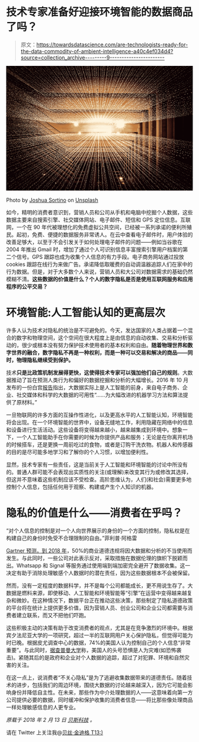 # 技术专家准备好迎接环境智能的数据商品了吗？

> 原文：<https://towardsdatascience.com/are-technologists-ready-for-the-data-commodity-of-ambient-intelligence-a40c4ef034d4?source=collection_archive---------9----------------------->

![](img/93637ddf7a94a77ff1ccc4ae5e70a843.png)

Photo by [Joshua Sortino](https://unsplash.com/@sortino?utm_source=medium&utm_medium=referral) on [Unsplash](https://unsplash.com?utm_source=medium&utm_medium=referral)

如今，精明的消费者意识到，营销人员和公司从手机和电脑中挖掘个人数据，这些数据主要来自搜索引擎、社交媒体网站、电子邮件、短信和 GPS 定位信息。互联网，一个在 90 年代被理想化的免费虚拟公共空间，已经被一系列承诺的便利所殖民。起初，免费、便捷的数据服务非常诱人。在云中查看电子邮件时，用户体验的改善足够大，以至于不会引发关于如何处理电子邮件的问题——例如当谷歌在 2004 年推出 Gmail 时，增加了通过个人可识别信息丰富搜索引擎用户档案的第二个信号。GPS 跟踪也成为收集个人信息的有力手段。电子商务网站通过投放 cookies 跟踪在线行为来做广告。承诺降低取暖费的自动调温器追踪人们在家中的行为数据。但是，对于大多数个人来说，营销人员和大公司对数据需求的基础仍然模糊不清。**这些数据的价值是什么？个人的数字隐私是否是使用互联网服务和应用程序的公平交易？**

# 环境智能:人工智能认知的更高层次

许多人认为技术对隐私的统治是不可避免的。今天，发达国家的人类占据着一个混合的数字和物理空间，这个空间在很大程度上是由信息的自动收集、交易和分析驱动的，很少或根本没有努力保护技术使用者的基本权利和自由。**随着物理世界和数字世界的融合，数字隐私不再是一种权利，而是一种可以交易和解决的商品——同时，物理隐私继续受到保护。**

技术**只是比政策机制发展得更快，这使得技术专家可以强加他们自己的规则**。大数据推动了旨在预测人类行为和偏好的数据挖掘和分析的大幅增长。2016 年 10 月发布的一份白宫[报告](https://iapp.org/news/a/why-artificial-intelligence-may-be-the-next-big-privacy-trend/)指出，大数据实际上是人工智能的前身，来自电子商务、企业、社交媒体和科学的大数据的可用性“……为大幅改进的机器学习方法和算法提供了原材料。”

一旦物联网的许多方面的互操作性进化，以及更高水平的人工智能认知，环境智能将会出现。在一个环境智能的世界中，设备无缝地工作，利用隐藏在网络中的信息和设备进行生活活动。这些设备将变得越来越小，越来越集成到环境中。想象一下，一个人工智能助手在你需要的时候为你提供产品和服务；无论是在你离开机场的时候搭车，还是更换一周前吃过的食物，或者是订购干洗衣物。机器人和传感器的目的是尽可能多地学习和了解你的个人习惯，以增加便利性。

显然，技术专家有一些责任，这是当前关于人工智能和环境智能的讨论中所没有的。普通人群可能不会表现出实质性的关注(或理解)来改变其行为或修改其选择，但这并不意味着这些机制应该不受检查。高阶思维认为，人们(和社会)需要更多地控制个人信息，包括任何用于观察、构建或产生个人知识的机器。

# 隐私的价值是什么——消费者在乎吗？

“对个人信息的控制是对一个人向世界展示的身份的一个方面的控制，隐私权是在构建自己的身份时免受不合理限制的自由。”菲利普·阿格雷

[Gartner 预测，到 2018 年](http://www.gartner.com/newsroom/id/3144217)，50%的商业道德违规将因大数据和分析的不当使用而发生。与此同时，一些公司对此表示反对，采取措施在数据伦理的旗帜下脱颖而出。Whatsapp 和 Signal 等服务通过使用端到端加密完全避开了数据收集。这一决定有助于消除处理敏感个人数据时的潜在责任，因为这些数据根本不会被保留。

然而，没有一定程度的数据科学，并不是每个公司都能成长，更不用说生存了。大数据是燃料来源，即使移动、人工智能和环境智能等“引擎”在运营中变得越来越复杂和微妙。在这种情况下，数据平台正在推动这些决策，那些制定了隐私道德政策的平台将在统计上提供更多价值，因为营销人员、创业公司和企业公司都需要与消费者建立联系，而又不把他们吓跑。

这些积极主动的决策有助于改变消费者的观点，尤其是在竞争激烈的环境中。根据宾夕法尼亚大学的一项研究，超过一半的互联网用户关心保护隐私，但觉得可能为时已晚。根据皮尤调查中心的数据，74%的美国人认为控制自己的个人信息“非常重要”。与此同时，[据查普曼大学](https://blogs.chapman.edu/wilkinson/2015/10/13/americas-top-fears-2015/)称，美国人的头号恐惧是人为灾难(如恐怖袭击)。紧随其后的是政府和企业对个人数据的追踪，超过了对犯罪、环境和自然灾害的关注。

在这一点上，说消费者“不关心隐私”是为了逃避收集数据带来的道德责任。随着技术的进步，包括我们的周边环境，围绕大数据的讨论越来越深入，因为它可能会影响身份并降低自主性。在未来，那些作为中介处理数据的人——这意味着向第一方公司提供必要的数据，同时缓冲和保护收集的消费者信息——将比那些像处理商品一样处理敏感信息的人更专业。

*原载于 2018 年 2 月 13 日* [*贝斯科技*](https://beth.technology/data-commodity-ambient-intelligence/) *。*

请在 Twitter 上关注我@[贝丝·金迪格 T13:)](https://twitter.com/Beth_Kindig)